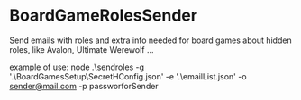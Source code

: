 # BoardGameRolesSender
Send emails with roles and extra info needed for board games about hidden roles, like Avalon, Ultimate Werewolf ...

example of use:
node .\sendroles -g '.\BoardGamesSetup\SecretHConfig.json' -e '.\emailList.json' -o sender@mail.com -p passworforSender

